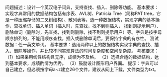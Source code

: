 问题描述：设计一个英汉电子词典，支持查找、插入、删除等功能。
基本要求：实现字典常用的数据结构包括有序表、AVL树、Patricia Tree（简称PAT tree，它是一种压缩存储的二叉树结构）、散列表等，选一种数据结构，实现字典的基本操作，查找单词、插入单词（插入时，先查找，找不到则插入，
找到则提示用户）、删除单词（删除时，先查找，找到则删除，找不到则提示用户）等。字典是按字母顺序排列的，不能用顺序查找，插入或删除单词后，要保持字典的有序性。
测试数据：任一英文单词。
基本要求：选用两种以上的数据结构实现字典的查找、插入、删除等操作，并比较不同实现算法的时间复杂度和空间复杂度。
考核要求：
（1）如果采用线性结构且无序，成绩为不及格。
（2）选择合适的数据结构，达到基本要求，成绩酌情为优秀。
（3）鼓励设计图形用户界面。
提示：字典可以自己建立，但必须按字母a~z建立26个文件，建议从网上下载，文件类型为txt。
